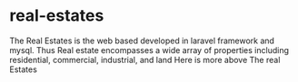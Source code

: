 # real-estates
The Real Estates is the web based developed in laravel framework and mysql. Thus Real estate encompasses a wide array of properties including residential, commercial, industrial, and land
Here is more above The real Estates
